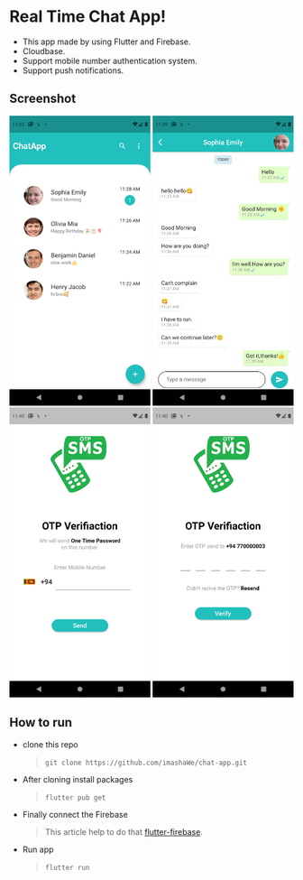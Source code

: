 # Real Time Chat App!
 - This app made by using Flutter and Firebase.
 - Cloudbase.
 - Support mobile number authentication  system.
 - Support push notifications.
 
## Screenshot

<img src="https://github.com/imashaWe/assets/blob/main/s3.png" width="250">                             <img src="https://github.com/imashaWe/assets/blob/main/s4.png" width="250">
<br>
<img src="https://github.com/imashaWe/assets/blob/main/s1.png" width="250">                             <img src="https://github.com/imashaWe/assets/blob/main/s2.png" width="250">

## How to run
* clone this repo
  >`git clone https://github.com/imashaWe/chat-app.git`
* After cloning install packages 
  >`flutter pub get`
* Finally connect the Firebase
  > This article help to do that [flutter-firebase](https://codelabs.developers.google.com/codelabs/flutter-firebase#6).
* Run app
  >`flutter run`
